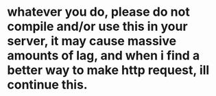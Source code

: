 # whatever you do, please do not compile and/or use this in your server, it may cause massive amounts of lag, and when i find a better way to make http request, ill continue this.
